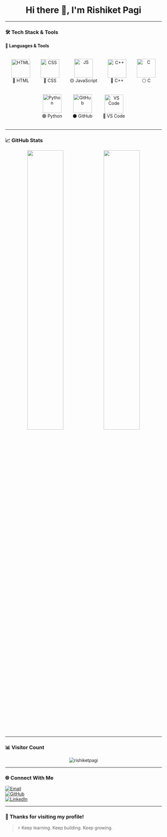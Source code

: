 <h1 align="center">Hi there 👋, I'm Rishiket Pagi</h1>

---


### 🛠️ Tech Stack & Tools

#### 🚀 Languages & Tools

<div align="center">

<!-- HTML -->
<div style="display: inline-block; text-align: center; margin: 15px;">
  <img src="https://cdn.jsdelivr.net/gh/devicons/devicon/icons/html5/html5-original.svg" title="HTML5" alt="HTML" width="60" height="60"/>
  <div>🔶 HTML </div>
</div>

<!-- CSS -->
<div style="display: inline-block; text-align: center; margin: 15px;">
  <img src="https://cdn.jsdelivr.net/gh/devicons/devicon/icons/css3/css3-original.svg" title="CSS3" alt="CSS" width="60" height="60"/>
  <div>🔷 CSS </div>
</div>

<!-- JavaScript -->
<div style="display: inline-block; text-align: center; margin: 15px;">
  <img src="https://cdn.jsdelivr.net/gh/devicons/devicon/icons/javascript/javascript-original.svg" title="JavaScript" alt="JS" width="60" height="60"/>
  <div>🟡 JavaScript </div>
</div>

<!-- C++ -->
<div style="display: inline-block; text-align: center; margin: 15px;">
  <img src="https://cdn.jsdelivr.net/gh/devicons/devicon/icons/cplusplus/cplusplus-original.svg" title="C++" alt="C++" width="60" height="60"/>
  <div>🔵 C++ </div>
</div>

<!-- C -->
<div style="display: inline-block; text-align: center; margin: 15px;">
  <img src="https://cdn.jsdelivr.net/gh/devicons/devicon/icons/c/c-original.svg" title="C" alt="C" width="60" height="60"/>
  <div>⚪ C </div>
</div>

<!-- Python -->
<div style="display: inline-block; text-align: center; margin: 15px;">
  <img src="https://cdn.jsdelivr.net/gh/devicons/devicon/icons/python/python-original.svg" title="Python" alt="Python" width="60" height="60"/>
  <div>🟣 Python </div>
</div>

<!-- GitHub -->
<div style="display: inline-block; text-align: center; margin: 15px;">
  <img src="https://cdn.jsdelivr.net/gh/devicons/devicon/icons/github/github-original.svg" title="GitHub" alt="GitHub" width="60" height="60"/>
  <div>⚫ GitHub </div>
</div>

<!-- VS Code -->
<div style="display: inline-block; text-align: center; margin: 15px;">
  <img src="https://cdn.jsdelivr.net/gh/devicons/devicon/icons/vscode/vscode-original.svg" title="VS Code" alt="VS Code" width="60" height="60"/>
  <div>🔷 VS Code </div>
</div>

</div>

---

### 📈 GitHub Stats

<p align="center">
  <img width="48%" src="https://github-readme-stats.vercel.app/api?username=rishiketpagi&show_icons=true&theme=tokyonight&count_private=true" />
  <img width="48%" src="https://github-readme-streak-stats.herokuapp.com/?user=rishiketpagi&theme=tokyonight" />
</p>

---

### 📊 Visitor Count

<p align="center">
  <img src="https://komarev.com/ghpvc/?username=rishiketpagi&label=Profile+Views&color=blue&style=flat" alt="rishiketpagi" />
</p>

---

### 🌐 Connect With Me

[![Email](https://img.shields.io/badge/Gmail-red?logo=gmail&logoColor=white)](mailto:rishiketpagi10@gmail.com)  
[![GitHub](https://img.shields.io/badge/GitHub-black?logo=github)](https://github.com/rishiketpagi)  
[![LinkedIn](https://img.shields.io/badge/LinkedIn-blue?logo=linkedin&logoColor=white)](https://www.linkedin.com/in/rishiketpagi)

---

### 🙌 Thanks for visiting my profile!

> ⚡ Keep learning. Keep building. Keep growing.
